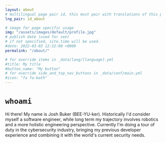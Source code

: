 ```yaml
---
layout: about
# multilingual page pair id, this must pair with translations of this page. (This name must be unique)
lng_pair: id_about

# image for page specific usage
img: "/assets/images/default/profile.jpg"
# publish date (used for seo)
# if not specified, site.time will be used.
#date: 2022-03-03 12:32:00 +0000
permalink: "/about/"

# for override items in _data/lang/[language].yml
#title: My title
#button_name: "My button"
# for override side_and_top_nav_buttons in _data/conf/main.yml
#icon: "fa fa-bath"
---
```


# `whoami`

Hi there! My name is Josh Buker (BEE-YU-ker). Historically I'd consider myself a software engineer, while long term my trajectory involves robotics and a more holistic engineering perspective. Currently I'm doing a tour of duty in the cybersecurity industry, bringing my previous developer experience and combining it with the world's current security needs.
